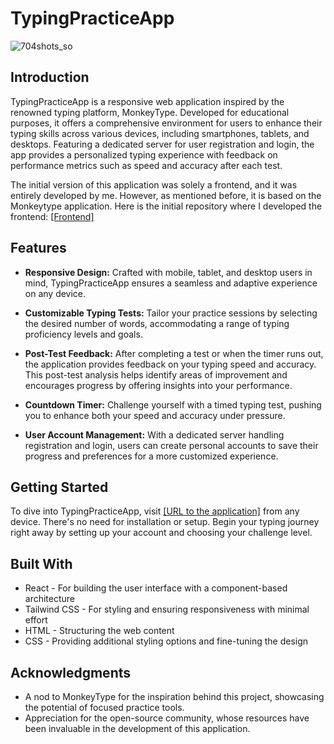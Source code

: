 # TypingPracticeApp

![704shots_so](https://github.com/miguelrodriguezp99/typing-web-app/assets/72866796/5de5208d-13de-435b-bb7c-38633b4db33e)



## Introduction

TypingPracticeApp is a responsive web application inspired by the renowned typing platform, MonkeyType. Developed for educational purposes, it offers a comprehensive environment for users to enhance their typing skills across various devices, including smartphones, tablets, and desktops. Featuring a dedicated server for user registration and login, the app provides a personalized typing experience with feedback on performance metrics such as speed and accuracy after each test.

The initial version of this application was solely a frontend, and it was entirely developed by me. However, as mentioned before, it is based on the Monkeytype application. Here is the initial repository where I developed the frontend: [\[Frontend\]](https://github.com/miguelrodriguezp99/typing-web-frontend)

## Features

- **Responsive Design:** Crafted with mobile, tablet, and desktop users in mind, TypingPracticeApp ensures a seamless and adaptive experience on any device.

- **Customizable Typing Tests:** Tailor your practice sessions by selecting the desired number of words, accommodating a range of typing proficiency levels and goals.

- **Post-Test Feedback:** After completing a test or when the timer runs out, the application provides feedback on your typing speed and accuracy. This post-test analysis helps identify areas of improvement and encourages progress by offering insights into your performance.

- **Countdown Timer:** Challenge yourself with a timed typing test, pushing you to enhance both your speed and accuracy under pressure.

- **User Account Management:** With a dedicated server handling registration and login, users can create personal accounts to save their progress and preferences for a more customized experience.

## Getting Started

To dive into TypingPracticeApp, visit [\[URL to the application\]](https://typing-web.vercel.app) from any device. There's no need for installation or setup. Begin your typing journey right away by setting up your account and choosing your challenge level.

## Built With

- React - For building the user interface with a component-based architecture
- Tailwind CSS - For styling and ensuring responsiveness with minimal effort
- HTML - Structuring the web content
- CSS - Providing additional styling options and fine-tuning the design

## Acknowledgments

- A nod to MonkeyType for the inspiration behind this project, showcasing the potential of focused practice tools.
- Appreciation for the open-source community, whose resources have been invaluable in the development of this application.

